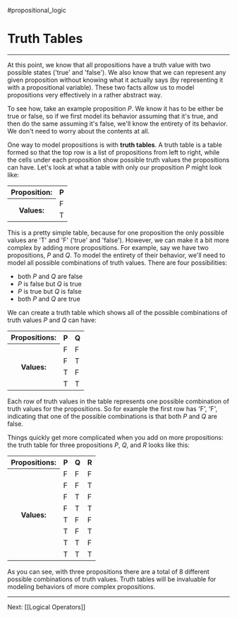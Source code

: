 #propositional_logic 

# Truth Tables

---

At this point, we know that all propositions have a truth value with two possible states ('true' and 'false'). We also know that we can represent any given proposition without knowing what it actually says (by representing it with a propositional variable). These two facts allow us to model propositions very effectively in a rather abstract way.

To see how, take an example proposition $P$. We know it has to be either be true or false, so if we first model its behavior assuming that it's true, and then do the same assuming it's false, we'll know the entirety of its behavior. We don't need to worry about the contents at all.

One way to model propositions is with **truth tables**. A truth table is a table formed so that the top row is a list of propositions from left to right, while the cells under each proposition show possible truth values the propositions can have. Let's look at what a table with only our proposition $P$ might look like:

<html>
	<table>
		<tr>
			<th>Proposition:</th>
			<th>P</th>
		</tr>
		<tr>
			<th rowspan='2'>Values:</th>
			<td>F</td>
		</tr>
		<tr>
			<td>T</td>
		</tr>
	</table>
</html>

This is a pretty simple table, because for one proposition the only possible values are 'T' and 'F' ('true' and 'false'). However, we can make it a bit more complex by adding more propositions. For example, say we have two propositions, $P$ and $Q$. To model the entirety of their behavior, we'll need to model all possible combinations of truth values. There are four possibilities:

- both $P$ and $Q$ are false
- $P$ is false but $Q$ is true
- $P$ is true but $Q$ is false
- both $P$ and $Q$ are true

We can create a truth table which shows all of the possible combinations of truth values $P$ and $Q$ can have:

<html>
	<table>
		<tr>
			<th>Propositions:</th>
			<th>P</th>
			<th>Q</th>
		</tr>
		<tr>
			<th rowspan='4'>Values:</th>
			<td>F</td>
			<td>F</td>
		</tr>
		<tr>
			<td>F</td>
			<td>T</td>
		</tr>
		<tr>
			<td>T</td>
			<td>F</td>
		</tr>
		<tr>
			<td>T</td>
			<td>T</td>
		</tr>
	</table>
</html>

Each row of truth values in the table represents one possible combination of truth values for the propositions. So for example the first row has 'F', 'F', indicating that one of the possible combinations is that both $P$ and $Q$ are false.

Things quickly get more complicated when you add on more propositions: the truth table for three propositions $P$, $Q$, and $R$ looks like this:

<html>
	<table>
		<tr>
			<th>Propositions:</th>
			<th>P</th>
			<th>Q</th>
			<th>R</th>
		</tr>
		<tr>
			<th rowspan='8'>Values:</th>
			<td>F</td>
			<td>F</td>
			<td>F</td>
		</tr>
		<tr>
			<td>F</td>
			<td>F</td>
			<td>T</td>
		</tr>
		<tr>
			<td>F</td>
			<td>T</td>
			<td>F</td>
		</tr>
		<tr>
			<td>F</td>
			<td>T</td>
			<td>T</td>
		</tr>
		<tr>
			<td>T</td>
			<td>F</td>
			<td>F</td>
		</tr>
		<tr>
			<td>T</td>
			<td>F</td>
			<td>T</td>
		</tr>
		<tr>
			<td>T</td>
			<td>T</td>
			<td>F</td>
		</tr>
		<tr>
			<td>T</td>
			<td>T</td>
			<td>T</td>
		</tr>
	</table>
</html>

As you can see, with three propositions there are a total of $8$ different possible combinations of truth values. Truth tables will be invaluable for modeling behaviors of more complex propositions.

---

Next: [[Logical Operators]]
